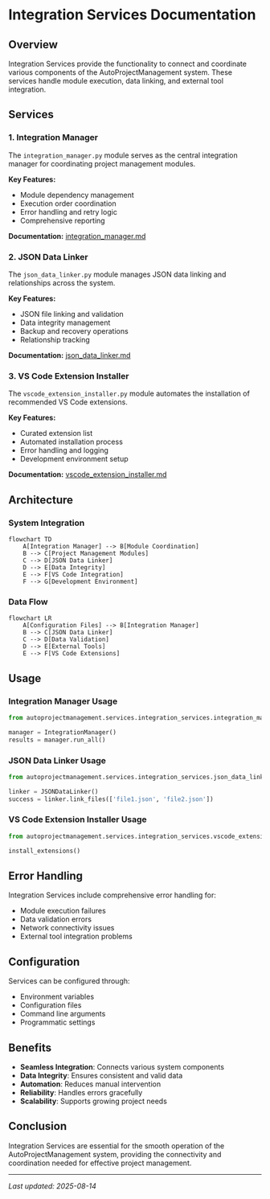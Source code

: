 # Integration Services Documentation

## Overview
Integration Services provide the functionality to connect and coordinate various components of the AutoProjectManagement system. These services handle module execution, data linking, and external tool integration.

## Services
### 1. Integration Manager
The `integration_manager.py` module serves as the central integration manager for coordinating project management modules.

**Key Features:**
- Module dependency management
- Execution order coordination
- Error handling and retry logic
- Comprehensive reporting

**Documentation:** [integration_manager.md](./integration_manager.md)

### 2. JSON Data Linker
The `json_data_linker.py` module manages JSON data linking and relationships across the system.

**Key Features:**
- JSON file linking and validation
- Data integrity management
- Backup and recovery operations
- Relationship tracking

**Documentation:** [json_data_linker.md](./json_data_linker.md)

### 3. VS Code Extension Installer
The `vscode_extension_installer.py` module automates the installation of recommended VS Code extensions.

**Key Features:**
- Curated extension list
- Automated installation process
- Error handling and logging
- Development environment setup

**Documentation:** [vscode_extension_installer.md](./vscode_extension_installer.md)

## Architecture
### System Integration
```mermaid
flowchart TD
    A[Integration Manager] --> B[Module Coordination]
    B --> C[Project Management Modules]
    C --> D[JSON Data Linker]
    D --> E[Data Integrity]
    E --> F[VS Code Integration]
    F --> G[Development Environment]
```

### Data Flow
```mermaid
flowchart LR
    A[Configuration Files] --> B[Integration Manager]
    B --> C[JSON Data Linker]
    C --> D[Data Validation]
    D --> E[External Tools]
    E --> F[VS Code Extensions]
```

## Usage
### Integration Manager Usage
```python
from autoprojectmanagement.services.integration_services.integration_manager import IntegrationManager

manager = IntegrationManager()
results = manager.run_all()
```

### JSON Data Linker Usage
```python
from autoprojectmanagement.services.integration_services.json_data_linker import JSONDataLinker

linker = JSONDataLinker()
success = linker.link_files(['file1.json', 'file2.json'])
```

### VS Code Extension Installer Usage
```python
from autoprojectmanagement.services.integration_services.vscode_extension_installer import install_extensions

install_extensions()
```

## Error Handling
Integration Services include comprehensive error handling for:
- Module execution failures
- Data validation errors
- Network connectivity issues
- External tool integration problems

## Configuration
Services can be configured through:
- Environment variables
- Configuration files
- Command line arguments
- Programmatic settings

## Benefits
- **Seamless Integration**: Connects various system components
- **Data Integrity**: Ensures consistent and valid data
- **Automation**: Reduces manual intervention
- **Reliability**: Handles errors gracefully
- **Scalability**: Supports growing project needs

## Conclusion
Integration Services are essential for the smooth operation of the AutoProjectManagement system, providing the connectivity and coordination needed for effective project management.

---
*Last updated: 2025-08-14*
